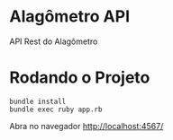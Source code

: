 Alagômetro API
====

API Rest do Alagômetro

Rodando o Projeto
===

    bundle install
    bundle exec ruby app.rb

Abra no navegador [http://localhost:4567/](http://localhost:4567/)

